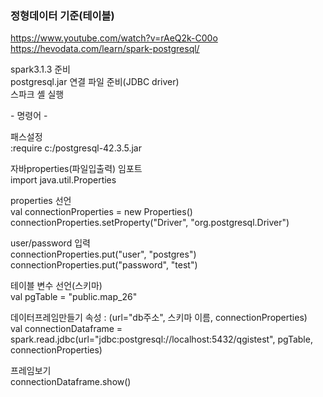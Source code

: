 ### 정형데이터 기준(테이블)

https://www.youtube.com/watch?v=rAeQ2k-C00o<br> 
https://hevodata.com/learn/spark-postgresql/

spark3.1.3 준비<br>
postgresql.jar 연결 파일 준비(JDBC driver)<br> 
스파크 셸 실행<br>

&#45; 명령어 - 

패스설정<br>
:require c:/postgresql-42.3.5.jar
 
자바properties(파일입출력) 임포트<br>
import java.util.Properties

properties 선언<br>
val connectionProperties = new Properties()<br>
connectionProperties.setProperty("Driver", "org.postgresql.Driver") 

user/password 입력<br> 
connectionProperties.put("user", "postgres")<br>
connectionProperties.put("password", "test")

테이블 변수 선언(스키마)<br>
val pgTable = "public.map_26"

데이터프레임만들기   속성 : (url="db주소", 스키마 이름, connectionProperties)<br>
val connectionDataframe = spark.read.jdbc(url="jdbc:postgresql://localhost:5432/qgistest", pgTable, connectionProperties)

프레임보기<br>
connectionDataframe.show()

